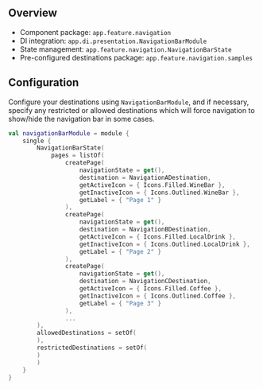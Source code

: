 ## Overview

- Component package: `app.feature.navigation`
- DI integration: `app.di.presentation.NavigationBarModule`
- State management: `app.feature.navigation.NavigationBarState`
- Pre-configured destinations package: `app.feature.navigation.samples`


## Configuration

Configure your destinations using `NavigationBarModule`, and if necessary, specify any restricted or allowed destinations which will force navigation to show/hide the navigation bar in some cases.

```kotlin
val navigationBarModule = module {
    single {
        NavigationBarState(
            pages = listOf(
                createPage(
                    navigationState = get(),
                    destination = NavigationADestination,
                    getActiveIcon = { Icons.Filled.WineBar },
                    getInactiveIcon = { Icons.Outlined.WineBar },
                    getLabel = { "Page 1" }
                ),
                createPage(
                    navigationState = get(),
                    destination = NavigationBDestination,
                    getActiveIcon = { Icons.Filled.LocalDrink },
                    getInactiveIcon = { Icons.Outlined.LocalDrink },
                    getLabel = { "Page 2" }
                ),
                createPage(
                    navigationState = get(),
                    destination = NavigationCDestination,
                    getActiveIcon = { Icons.Filled.Coffee },
                    getInactiveIcon = { Icons.Outlined.Coffee },
                    getLabel = { "Page 3" }
                ),
                ...
        ),
        allowedDestinations = setOf(
        ),
        restrictedDestinations = setOf(
        )
        )
    }
}
```